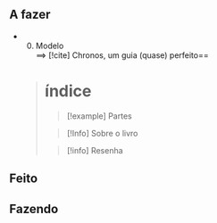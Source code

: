 ## A fazer
- 00. Modelo  
  ==> [!cite] Chronos, um guia (quase) perfeito==
  > # índice
  >  > [!example] Partes
  >  
  > > [!Info] Sobre o livro
  > 
  >  > [!info] Resenha

## Feito

## Fazendo